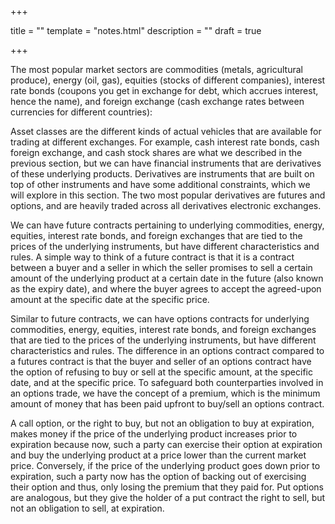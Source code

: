 +++

title = ""
template = "notes.html"
description = ""
draft = true

+++

The most popular market sectors are commodities (metals, agricultural produce), energy (oil, gas), equities (stocks of different companies), interest rate bonds (coupons you get in exchange for debt, which accrues interest, hence the name), and foreign exchange (cash exchange rates between currencies for different countries):


Asset classes
are the different kinds of actual vehicles that are available for trading at different exchanges. For example, cash interest rate bonds, cash foreign exchange, and cash stock shares are what we described in the previous section, but we can have financial instruments that are derivatives of these underlying products. Derivatives are instruments that are built on top of other instruments and have some additional constraints, which we will explore in this section. The two most popular derivatives are futures and options, and are heavily traded across all derivatives electronic exchanges.

We can have future contracts pertaining to underlying commodities, energy, equities, interest rate bonds, and foreign exchanges that are tied to the prices of the underlying instruments, but have different characteristics and rules. A simple way to think of a future contract is that it is a contract between a buyer and a seller in which the seller promises to sell a certain amount of the underlying product at a certain date in the future (also known as the expiry date), and where the buyer agrees to accept the agreed-upon amount at the specific date at the specific price.

Similar to future contracts, we can have options contracts for underlying commodities, energy, equities, interest rate bonds, and foreign exchanges that are tied to the prices of the underlying instruments, but have different characteristics and rules. The difference in an options contract compared to a futures contract is that the buyer and seller of an options contract have the option of refusing to buy or sell at the specific amount, at the specific date, and at the specific price. To safeguard both counterparties involved in an options trade, we have the concept of a premium, which is the minimum amount of money that has been paid upfront to buy/sell an options contract.

A call option, or the right to buy, but not an obligation to buy at expiration, makes money if the price of the underlying product increases prior to expiration because now, such a party can exercise their option at expiration and buy the underlying product at a price lower than the current market price. Conversely, if the price of the underlying product goes down prior to expiration, such a party now has the option of backing out of exercising their option and thus, only losing the premium that they paid for. Put options are analogous, but they give the holder of a put contract the right to sell, but not an obligation to sell, at expiration.